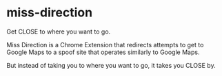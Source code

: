 # miss-direction
Get CLOSE to where you want to go.


Miss Direction is a Chrome Extension that redirects attempts to get to Google Maps to a spoof site that operates similarly to Google Maps.

But instead of taking you to where you want to go, it takes you CLOSE by. 
